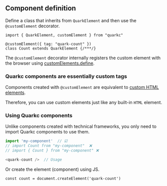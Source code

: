 ## Component definition
Define a class that inherits from `QuarkElement` and then use the `@customElement` decorator.

```tsx
import { QuarkElement, customElement } from "quarkc"

@customElement({ tag: "quark-count" })
class Count extends QuarkElement {/***/}
```

The `@customElement` decorator internally registers the custom element with the browser using [customElements.define](https://developer.mozilla.org/en-US/docs/Web/API/CustomElementRegistry/define).

### Quarkc components are essentially custom tags
Components created with `@customElement` are equivalent to [custom HTML elements](https://developer.mozilla.org/en-US/docs/Web/API/CustomElementRegistry/define).

Therefore, you can use custom elements just like any built-in `HTML` element.

### Using Quarkc components
Unlike components created with technical frameworks, you only need to import Quarkc components to use them.

```js
import 'my-component'  // ☑️
// import Count from "my-component"  ❌
// import { Count } from "my-component" ❌

<quark-count />  // Usage
```
Or create the element (component) using JS.

```tsx
const count = document.createElement('quark-count')
```
